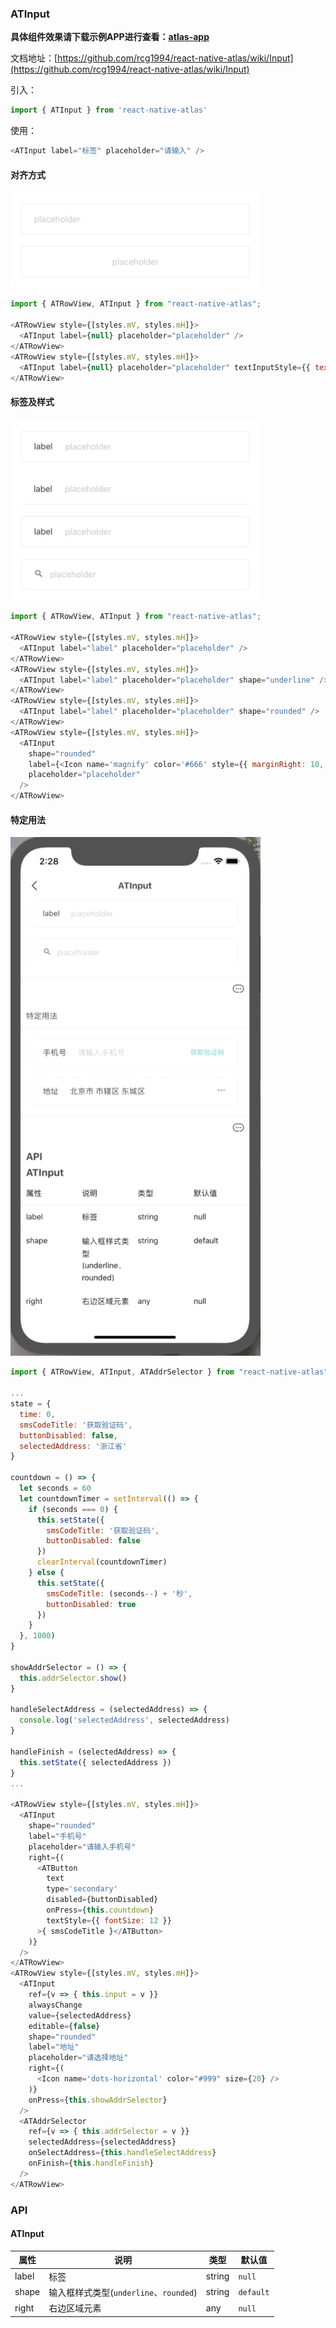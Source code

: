 ### ATInput

**具体组件效果请下载示例APP进行查看：[atlas-app](https://github.com/rcg1994/atlas-app)**

文档地址：[https://github.com/rcg1994/react-native-atlas/wiki/Input](https://github.com/rcg1994/react-native-atlas/wiki/Input)

引入：

```javascript
import { ATInput } from 'react-native-atlas'
```

使用：

```javascript
<ATInput label="标签" placeholder="请输入" />
```

#### 对齐方式

<img src="https://github.com/rcg1994/light/raw/master/images/atals/input-01.png" width="400"/>

```javascript
import { ATRowView, ATInput } from "react-native-atlas";

<ATRowView style={[styles.mV, styles.mH]}>
  <ATInput label={null} placeholder="placeholder" />
</ATRowView>
<ATRowView style={[styles.mV, styles.mH]}>
  <ATInput label={null} placeholder="placeholder" textInputStyle={{ textAlign: 'center' }} />
</ATRowView>
```

#### 标签及样式

<img src="https://github.com/rcg1994/light/raw/master/images/atals/input-02.png" width="400"/>

```javascript
import { ATRowView, ATInput } from "react-native-atlas";

<ATRowView style={[styles.mV, styles.mH]}>
  <ATInput label="label" placeholder="placeholder" />
</ATRowView>
<ATRowView style={[styles.mV, styles.mH]}>
  <ATInput label="label" placeholder="placeholder" shape="underline" />
</ATRowView>
<ATRowView style={[styles.mV, styles.mH]}>
  <ATInput label="label" placeholder="placeholder" shape="rounded" />
</ATRowView>
<ATRowView style={[styles.mV, styles.mH]}>
  <ATInput
    shape="rounded"
    label={<Icon name='magnify' color='#666' style={{ marginRight: 10, fontSize: 16 }} />}
    placeholder="placeholder"
  />
</ATRowView>
```

#### 特定用法

<img src="https://github.com/rcg1994/light/raw/master/images/atals/input-03.gif" width="400"/>

```javascript
import { ATRowView, ATInput, ATAddrSelector } from "react-native-atlas";

...
state = {
  time: 0,
  smsCodeTitle: '获取验证码',
  buttonDisabled: false,
  selectedAddress: '浙江省'
}

countdown = () => {
  let seconds = 60
  let countdownTimer = setInterval(() => {
    if (seconds === 0) {
      this.setState({
        smsCodeTitle: '获取验证码',
        buttonDisabled: false
      })
      clearInterval(countdownTimer)
    } else {
      this.setState({
        smsCodeTitle: (seconds--) + '秒',
        buttonDisabled: true
      })
    }
  }, 1000)
}

showAddrSelector = () => {
  this.addrSelector.show()
}

handleSelectAddress = (selectedAddress) => {
  console.log('selectedAddress', selectedAddress)
}

handleFinish = (selectedAddress) => {
  this.setState({ selectedAddress })
}
...

<ATRowView style={[styles.mV, styles.mH]}>
  <ATInput
    shape="rounded"
    label="手机号"
    placeholder="请输入手机号"
    right={(
      <ATButton
        text
        type='secondary'
        disabled={buttonDisabled}
        onPress={this.countdown}
        textStyle={{ fontSize: 12 }}
      >{ smsCodeTitle }</ATButton>
    )}
  />
</ATRowView>
<ATRowView style={[styles.mV, styles.mH]}>
  <ATInput
    ref={v => { this.input = v }}
    alwaysChange
    value={selectedAddress}
    editable={false}
    shape="rounded"
    label="地址"
    placeholder="请选择地址"
    right={(
      <Icon name='dots-horizontal' color="#999" size={20} />
    )}
    onPress={this.showAddrSelector}
  />
  <ATAddrSelector
    ref={v => { this.addrSelector = v }}
    selectedAddress={selectedAddress}
    onSelectAddress={this.handleSelectAddress}
    onFinish={this.handleFinish}
  />
</ATRowView>
```

### API

#### ATInput

| 属性     | 说明                               | 类型 | 默认值 |
| -------- | ---------------------------------- | ---- | ------ |
| label | 标签 | string  | `null` |
| shape | 输入框样式类型(`underline`、`rounded`) | string | `default` |
| right | 右边区域元素 | any  | `null` |
